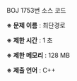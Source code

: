 BOJ 1753번 소스 코드

<b>※ 문제 이름</b> : 최단경로

<b>※ 제한 시간</b> : 1 초

<b>※ 제한 메모리</b> : 128 MB

<b>※ 제출 언어</b> : C++

